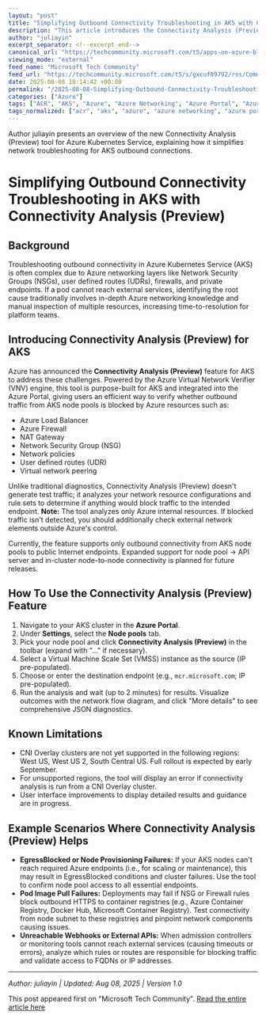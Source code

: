 ```yaml
---
layout: "post"
title: "Simplifying Outbound Connectivity Troubleshooting in AKS with Connectivity Analysis (Preview)"
description: "This article introduces the Connectivity Analysis (Preview) feature for Azure Kubernetes Service (AKS), a new tool integrated into the Azure Portal to streamline troubleshooting of outbound connectivity issues. It explains how this feature analyzes Azure networking components, its current limitations, step-by-step usage, and real-world troubleshooting scenarios such as egress failures, image pulling issues, and external API connectivity challenges."
author: "juliayin"
excerpt_separator: <!--excerpt_end-->
canonical_url: "https://techcommunity.microsoft.com/t5/apps-on-azure-blog/simplifying-outbound-connectivity-troubleshooting-in-aks-with/ba-p/4441200"
viewing_mode: "external"
feed_name: "Microsoft Tech Community"
feed_url: "https://techcommunity.microsoft.com/t5/s/gxcuf89792/rss/Community"
date: 2025-08-08 18:14:42 +00:00
permalink: "/2025-08-08-Simplifying-Outbound-Connectivity-Troubleshooting-in-AKS-with-Connectivity-Analysis-Preview.html"
categories: ["Azure"]
tags: ["ACR", "AKS", "Azure", "Azure Networking", "Azure Portal", "Azure Virtual Network Verifier", "Cloud Native", "Cluster Operations", "CNI Overlay", "Community", "Connectivity Analysis", "Container Registry", "Containers", "EgressBlocked", "Firewall", "Kubernetes Networking", "MCR", "Network Security Group", "Node Pool", "NSG", "Outbound Connectivity", "Public Preview", "Troubleshooting", "UDR", "User Defined Routes", "VMSS"]
tags_normalized: ["acr", "aks", "azure", "azure networking", "azure portal", "azure virtual network verifier", "cloud native", "cluster operations", "cni overlay", "community", "connectivity analysis", "container registry", "containers", "egressblocked", "firewall", "kubernetes networking", "mcr", "network security group", "node pool", "nsg", "outbound connectivity", "public preview", "troubleshooting", "udr", "user defined routes", "vmss"]
---
```


Author juliayin presents an overview of the new Connectivity Analysis (Preview) tool for Azure Kubernetes Service, explaining how it simplifies network troubleshooting for AKS outbound connections.<!--excerpt_end-->

# Simplifying Outbound Connectivity Troubleshooting in AKS with Connectivity Analysis (Preview)

## Background

Troubleshooting outbound connectivity in Azure Kubernetes Service (AKS) is often complex due to Azure networking layers like Network Security Groups (NSGs), user defined routes (UDRs), firewalls, and private endpoints. If a pod cannot reach external services, identifying the root cause traditionally involves in-depth Azure networking knowledge and manual inspection of multiple resources, increasing time-to-resolution for platform teams.

## Introducing Connectivity Analysis (Preview) for AKS

Azure has announced the **Connectivity Analysis (Preview)** feature for AKS to address these challenges. Powered by the Azure Virtual Network Verifier (VNV) engine, this tool is purpose-built for AKS and integrated into the Azure Portal, giving users an efficient way to verify whether outbound traffic from AKS node pools is blocked by Azure resources such as:

- Azure Load Balancer
- Azure Firewall
- NAT Gateway
- Network Security Group (NSG)
- Network policies
- User defined routes (UDR)
- Virtual network peering

Unlike traditional diagnostics, Connectivity Analysis (Preview) doesn't generate test traffic; it analyzes your network resource configurations and rule sets to determine if anything would block traffic to the intended endpoint. **Note:** The tool analyzes only Azure internal resources. If blocked traffic isn't detected, you should additionally check external network elements outside Azure's control.

Currently, the feature supports only outbound connectivity from AKS node pools to public Internet endpoints. Expanded support for node pool → API server and in-cluster node-to-node connectivity is planned for future releases.

## How To Use the Connectivity Analysis (Preview) Feature

1. Navigate to your AKS cluster in the **Azure Portal**.
2. Under **Settings**, select the **Node pools** tab.
3. Pick your node pool and click **Connectivity Analysis (Preview)** in the toolbar (expand with "..." if necessary).
4. Select a Virtual Machine Scale Set (VMSS) instance as the source (IP pre-populated).
5. Choose or enter the destination endpoint (e.g., `mcr.microsoft.com`; IP pre-populated).
6. Run the analysis and wait (up to 2 minutes) for results. Visualize outcomes with the network flow diagram, and click "More details" to see comprehensive JSON diagnostics.

## Known Limitations

- CNI Overlay clusters are not yet supported in the following regions: West US, West US 2, South Central US. Full rollout is expected by early September.
- For unsupported regions, the tool will display an error if connectivity analysis is run from a CNI Overlay cluster.
- User interface improvements to display detailed results and guidance are in progress.

## Example Scenarios Where Connectivity Analysis (Preview) Helps

- **EgressBlocked or Node Provisioning Failures:** If your AKS nodes can't reach required Azure endpoints (i.e., for scaling or maintenance), this may result in EgressBlocked conditions and cluster failures. Use the tool to confirm node pool access to all essential endpoints.
- **Pod Image Pull Failures:** Deployments may fail if NSG or Firewall rules block outbound HTTPS to container registries (e.g., Azure Container Registry, Docker Hub, Microsoft Container Registry). Test connectivity from node subnet to these registries and pinpoint network components causing issues.
- **Unreachable Webhooks or External APIs:** When admission controllers or monitoring tools cannot reach external services (causing timeouts or errors), analyze which rules or routes are responsible for blocking traffic and validate access to FQDNs or IP addresses.

---

*Author: juliayin | Updated: Aug 08, 2025 | Version 1.0*

This post appeared first on "Microsoft Tech Community". [Read the entire article here](https://techcommunity.microsoft.com/t5/apps-on-azure-blog/simplifying-outbound-connectivity-troubleshooting-in-aks-with/ba-p/4441200)
